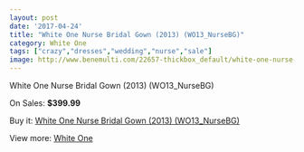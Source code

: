 ```yaml
---
layout: post
date: '2017-04-24'
title: "White One Nurse Bridal Gown (2013) (WO13_NurseBG)"
category: White One
tags: ["crazy","dresses","wedding","nurse","sale"]
image: http://www.benemulti.com/22657-thickbox_default/white-one-nurse-bridal-gown-2013-wo13nursebg.jpg
---
```

White One Nurse Bridal Gown (2013) (WO13_NurseBG)

On Sales: **$399.99**
<a href="https://www.benemulti.com/en/white-one/8553-white-one-nurse-bridal-gown-2013-wo13nursebg.html"><amp-img layout="responsive" width="600" height="600" src="//www.benemulti.com/22657-thickbox_default/white-one-nurse-bridal-gown-2013-wo13nursebg.jpg" alt="White One Nurse Bridal Gown (2013) (WO13_NurseBG) 0" /></a>
<a href="https://www.benemulti.com/en/white-one/8553-white-one-nurse-bridal-gown-2013-wo13nursebg.html"><amp-img layout="responsive" width="600" height="600" src="//www.benemulti.com/22659-thickbox_default/white-one-nurse-bridal-gown-2013-wo13nursebg.jpg" alt="White One Nurse Bridal Gown (2013) (WO13_NurseBG) 1" /></a>
<a href="https://www.benemulti.com/en/white-one/8553-white-one-nurse-bridal-gown-2013-wo13nursebg.html"><amp-img layout="responsive" width="600" height="600" src="//www.benemulti.com/22658-thickbox_default/white-one-nurse-bridal-gown-2013-wo13nursebg.jpg" alt="White One Nurse Bridal Gown (2013) (WO13_NurseBG) 2" /></a>

Buy it: [White One Nurse Bridal Gown (2013) (WO13_NurseBG)](https://www.benemulti.com/en/white-one/8553-white-one-nurse-bridal-gown-2013-wo13nursebg.html "White One Nurse Bridal Gown (2013) (WO13_NurseBG)")

View more: [White One](https://www.benemulti.com/en/73-white-one "White One")
